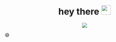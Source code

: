 
<h1 align="center">
  hey there
  <img src="https://media.giphy.com/media/HLB0nLA36GCCo6JuB5/giphy.gif" width="30px"/>
</h1>


<div align="center">
  <img src="https://media.giphy.com/media/Y0b2MpUTfnrUa3jIM7/giphy.gif">
</div>

:smile:

